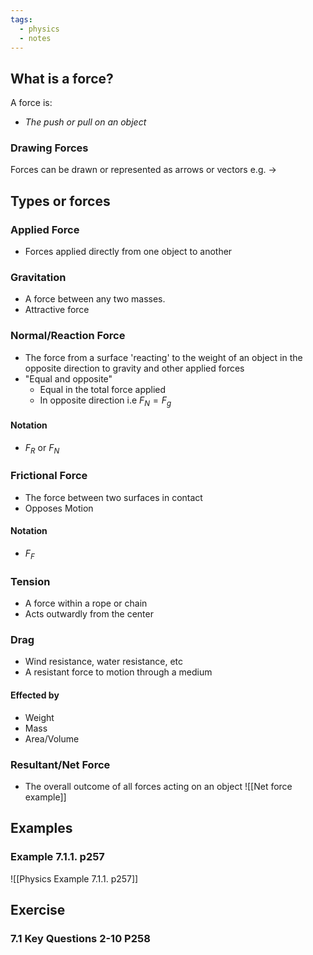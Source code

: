 ```yaml
---
tags:
  - physics
  - notes
---
```

## What is a force?
A force is:
- *The push or pull on an object*
### Drawing Forces
Forces can be drawn or represented as arrows  or vectors 
e.g. $\rightarrow$ 

## Types or forces
### Applied Force
- Forces applied directly from one object to another
### Gravitation 
- A force between any two masses.
- Attractive force
### Normal/Reaction Force
- The force from a surface 'reacting' to the weight of an object in the opposite direction to gravity and other applied forces
- "Equal and opposite"
	- Equal in the total force applied
	- In opposite direction
i.e $F_N=F_g$
#### Notation
- $F_R$ or $F_N$ 
### Frictional Force
- The force between two surfaces in contact
- Opposes Motion
#### Notation
- $F_F$ 
###  Tension
- A force within a rope or chain
- Acts outwardly from the center
### Drag
- Wind resistance,  water resistance, etc
- A resistant force to motion through a medium
#### Effected by
- Weight 
- Mass
- Area/Volume
### Resultant/Net Force
- The overall outcome of all forces acting on an object
![[Net force example]]

## Examples
### Example 7.1.1. p257
![[Physics Example 7.1.1. p257]]
## Exercise
### 7.1 Key Questions 2-10 P258







